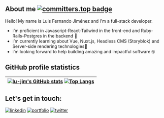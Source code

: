 ## About me [![committers.top badge](https://user-badge.committers.top/venezuela/lu-jim.svg)](https://user-badge.committers.top/venezuela/lu-jim)


 Hello! My name is Luis Fernando Jiménez and I'm a full-stack developer.
-  I’m proficient in Javascript-React-Tailwind in the front-end and Ruby-Rails-Postgres in the backend 💪
-  I’m currently learning about Vue, Nuxt.js, Headless CMS (Storyblok) and Server-side rendering technologies🌱
- I’m looking forward to help building amazing and impactful software 🤓


## GitHub profile statistics 
 [![lu-jim's GitHub stats](https://github-readme-stats.vercel.app/api?username=lu-jim&show_icons=true&theme=aura_dark)](https://github.com/lu-jim/github-readme-stats) [![Top Langs](https://github-readme-stats.vercel.app/api/top-langs/?username=lu-jim&layout=compact&theme=aura_dark)](https://github.com/lu-jim/github-readme-stats)   |
:-: |

## Let's get in touch:
[![linkedin](https://img.shields.io/badge/linkedin-0A66C2?style=for-the-badge&logo=linkedin&logoColor=white)](https://www.linkedin.com/in/lu-jim/) [![portfolio](https://img.shields.io/badge/my_portfolio-fec601?style=for-the-badge&logo=ko-fi&logoColor=white)](lujim.me/mobile-portfolio/) [![twitter](https://img.shields.io/badge/twitter-1DA1F2?style=for-the-badge&logo=twitter&logoColor=white)](https://twitter.com/cathella9)

